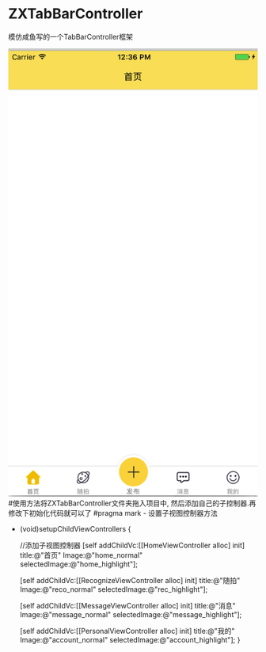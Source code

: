 # ZXTabBarController
模仿咸鱼写的一个TabBarController框架

![image](https://github.com/zhouxihi/ZXTabBarController/raw/master/ZXTabBarSCreenDemo.png)
#使用方法将ZXTabBarController文件夹拖入项目中, 然后添加自己的子控制器.再修改下初始化代码就可以了
#pragma mark - 设置子视图控制器方法
- (void)setupChildViewControllers {
    
    //添加子视图控制器
    [self addChildVc:[[HomeViewController alloc] init]
               title:@"首页"
               Image:@"home_normal"
       selectedImage:@"home_highlight"];
    
    [self addChildVc:[[RecognizeViewController alloc] init]
               title:@"随拍"
               Image:@"reco_normal"
       selectedImage:@"rec_highlight"];
    
    [self addChildVc:[[MessageViewController alloc] init]
               title:@"消息"
               Image:@"message_normal"
       selectedImage:@"message_highlight"];
    
    [self addChildVc:[[PersonalViewController alloc] init]
               title:@"我的"
               Image:@"account_normal"
       selectedImage:@"account_highlight"];
}
